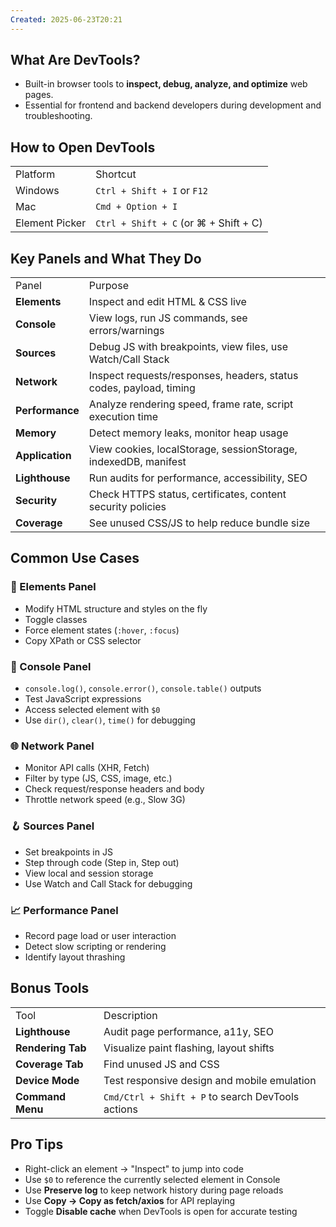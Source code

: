 ```yaml
---
Created: 2025-06-23T20:21
---
```

## What Are DevTools?

- Built-in browser tools to **inspect, debug, analyze, and optimize** web pages.
- Essential for frontend and backend developers during development and troubleshooting.

  

## How to Open DevTools

|   |   |
|---|---|
|Platform|Shortcut|
|Windows|`Ctrl + Shift + I` or `F12`|
|Mac|`Cmd + Option + I`|
|Element Picker|`Ctrl + Shift + C` (or ⌘ + Shift + C)|

  

## Key Panels and What They Do

|   |   |
|---|---|
|Panel|Purpose|
|**Elements**|Inspect and edit HTML & CSS live|
|**Console**|View logs, run JS commands, see errors/warnings|
|**Sources**|Debug JS with breakpoints, view files, use Watch/Call Stack|
|**Network**|Inspect requests/responses, headers, status codes, payload, timing|
|**Performance**|Analyze rendering speed, frame rate, script execution time|
|**Memory**|Detect memory leaks, monitor heap usage|
|**Application**|View cookies, localStorage, sessionStorage, indexedDB, manifest|
|**Lighthouse**|Run audits for performance, accessibility, SEO|
|**Security**|Check HTTPS status, certificates, content security policies|
|**Coverage**|See unused CSS/JS to help reduce bundle size|

  

## Common Use Cases

### 🧱 Elements Panel

- Modify HTML structure and styles on the fly
- Toggle classes
- Force element states (`:hover`, `:focus`)
- Copy XPath or CSS selector

### 📜 Console Panel

- `console.log()`, `console.error()`, `console.table()` outputs
- Test JavaScript expressions
- Access selected element with `$0`
- Use `dir()`, `clear()`, `time()` for debugging

### 🌐 Network Panel

- Monitor API calls (XHR, Fetch)
- Filter by type (JS, CSS, image, etc.)
- Check request/response headers and body
- Throttle network speed (e.g., Slow 3G)

### 🪝 Sources Panel

- Set breakpoints in JS
- Step through code (Step in, Step out)
- View local and session storage
- Use Watch and Call Stack for debugging

### 📈 Performance Panel

- Record page load or user interaction
- Detect slow scripting or rendering
- Identify layout thrashing

  

## Bonus Tools

|   |   |
|---|---|
|Tool|Description|
|**Lighthouse**|Audit page performance, a11y, SEO|
|**Rendering Tab**|Visualize paint flashing, layout shifts|
|**Coverage Tab**|Find unused JS and CSS|
|**Device Mode**|Test responsive design and mobile emulation|
|**Command Menu**|`Cmd/Ctrl + Shift + P` to search DevTools actions|

  

## Pro Tips

- Right-click an element → "Inspect" to jump into code
- Use `$0` to reference the currently selected element in Console
- Use **Preserve log** to keep network history during page reloads
- Use **Copy → Copy as fetch/axios** for API replaying
- Toggle **Disable cache** when DevTools is open for accurate testing